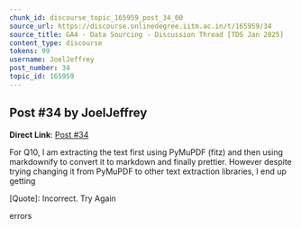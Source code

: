 ```yaml
---
chunk_id: discourse_topic_165959_post_34_00
source_url: https://discourse.onlinedegree.iitm.ac.in/t/165959/34
source_title: GA4 - Data Sourcing - Discussion Thread [TDS Jan 2025]
content_type: discourse
tokens: 99
username: JoelJeffrey
post_number: 34
topic_id: 165959
---
```


## Post #34 by JoelJeffrey

**Direct Link**: [Post #34](https://discourse.onlinedegree.iitm.ac.in/t/165959/34)

For Q10, I am extracting the text first using PyMuPDF (fitz) and then using markdownify to convert it to markdown and finally prettier. However despite trying changing it from PyMuPDF to other text extraction libraries, I end up getting

[Quote]: 
Incorrect. Try Again

errors
